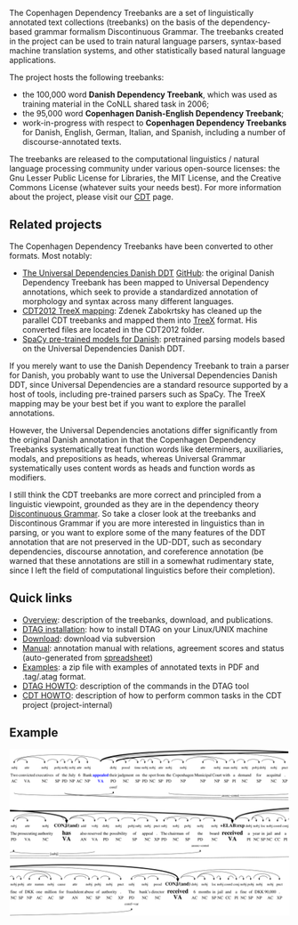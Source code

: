 The Copenhagen Dependency Treebanks are a set of linguistically annotated text collections (treebanks) on the basis of the dependency-based grammar formalism Discontinuous Grammar. The treebanks created in the project can be used to train natural language parsers, syntax-based machine translation systems, and other statistically based natural language applications.

The project hosts the following treebanks:

  * the 100,000 word **Danish Dependency Treebank**, which was used as training material in the CoNLL shared task in 2006;
  * the 95,000 word **Copenhagen Danish-English Dependency Treebank**;
  * work-in-progress with respect to **Copenhagen Dependency Treebanks** for Danish, English, German, Italian, and Spanish, including a number of discourse-annotated texts.

The treebanks are released to the computational linguistics / natural language processing community under various open-source licenses: the Gnu Lesser Public License for Libraries, the MIT License, and the Creative Commons License (whatever suits your needs best). For more information about the project, please visit our [CDT](CDT.md) page.

## Related projects ##

The Copenhagen Dependency Treebanks have been converted to other formats. Most notably: 

  * [The Universal Dependencies Danish DDT](https://universaldependencies.org/treebanks/da_ddt/index.html) [GitHub](https://github.com/UniversalDependencies/UD_Danish-DDT): the original Danish Dependency Treebank has been 
    mapped to Universal Dependency annotations, which seek to provide a standardized annotation of morphology and syntax across many different languages. 
  * [CDT2012 TreeX mapping](https://github.com/mbkromann/copenhagen-dependency-treebank/raw/master/CDT2012/treex/conversion_from_tag/slides.pdf): Zdenek Zabokrtsky has cleaned up the parallel CDT treebanks and mapped them into [TreeX](http://ufal.mff.cuni.cz/treex) format. His converted files are located in the CDT2012 folder. 
  * [SpaCy pre-trained models for Danish](https://explosion.ai/blog/spacy-v2-3): pretrained parsing models based on the Universal Dependencies Danish DDT. 

If you merely want to use the Danish Dependency Treebank to train a parser for Danish, you probably want to use the Universal Dependencies Danish DDT, since 
Universal Dependencies are a standard resource supported by a host of tools, including pre-trained parsers such as SpaCy. The TreeX mapping may be your best bet if you want to explore the parallel annotations. 

However, the Universal Dependencies anotations differ significantly from the original Danish annotation in that the Copenhagen Dependency Treebanks systematically treat function words like determiners, auxiliaries, modals, and prepositions as heads, whereas Universal Grammar systematically uses content words as heads and function words as modifiers. 

I still think the CDT treebanks are more correct and principled from a linguistic viewpoint, grounded as they are in the dependency theory [Discontinuous Grammar](https://github.com/mbkromann/copenhagen-dependency-treebank/docs/2006-buch-kromann-disssertation.pdf). So take a closer look at the treebanks and Discontinous Grammar if you are more interested in linguistics than in parsing, or you want to explore some of the many features of the DDT annotation that are not preserved in the UD-DDT, such as secondary dependencies, discourse annotation, and coreference annotation (be warned that these annotations are still in a somewhat rudimentary state, since I left the field of computational linguistics before their completion). 

## Quick links ##

  * [Overview](https://github.com/mbkromann/copenhagen-dependency-treebank/wiki/CDT): description of the treebanks, download, and publications.
  * [DTAG installation](https://github.com/mbkromann/copenhagen-dependency-treebank/wiki/DTAGINSTALL): how to install DTAG on your Linux/UNIX machine
  * [Download](https://github.com/mbkromann/copenhagen-dependency-treebank/source/checkout): download via subversion
  * [Manual](https://github.com/mbkromann/copenhagen-dependency-treebank/blob/master/manual/cdt-manual.pdf): annotation manual with relations, agreement scores and status (auto-generated from [spreadsheet](http://spreadsheets.google.com/ccc?key=0ArjTKYTQS1lWcnNUWGJrX3lZTkxDc3QxYmlqWlRXQ1E&hl=en))
  * [Examples](https://github.com/mbkromann/copenhagen-dependency-treebank/blob/master/docs/cdt-examples.zip): a zip file with examples of annotated texts in PDF and .tag/.atag format.
  * [DTAG HOWTO](https://github.com/mbkromann/copenhagen-dependency-treebank/wiki/DTAGHOWTO): description of the commands in the DTAG tool
  * [CDT HOWTO](https://github.com/mbkromann/copenhagen-dependency-treebank/wiki/CDTHOWTO): description of how to perform common tasks in the CDT project (project-internal)

## Example ##

<img src='https://github.com/mbkromann/copenhagen-dependency-treebank/blob/master/figs/iorn-0531.kort.en.png' title='Syntax-discourse annotation from the English CDT treebank' width='800'>

